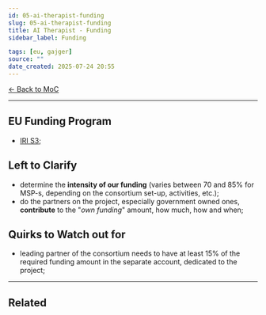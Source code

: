 ```yaml
---
id: 05-ai-therapist-funding
slug: 05-ai-therapist-funding
title: AI Therapist - Funding
sidebar_label: Funding

tags: [eu, gajger]
source: ""
date_created: 2025-07-24 20:55
---
```

[← Back to MoC](/docs/)

---
## EU Funding Program

- [IRI S3](https://eufondovi.gov.hr/poziv/?id=23d4b78c-ac5a-480b-908e-362f39fe8992);

## Left to Clarify

- determine the **intensity of our funding** (varies between 70 and 85% for MSP-s, depending on the consortium set-up, activities, etc.);
- do the partners on the project, especially government owned ones, **contribute** to the "*own funding*" amount, how much, how and when;

## Quirks to Watch out for

- leading partner of the consortium needs to have at least 15% of the required funding amount in the separate account, dedicated to the project;

---
## Related
